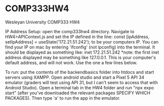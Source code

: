 # COMP333HW4
 Wesleyan University COMP333 HW4

IP Address Setup: open the comp333hw4 directory. Navigate to HW4>APIContext.js and set the IP defined in the line:
const [ipAddress, setIpAddress] = useState('172.21.51.242');
to be your computers IP.
You can find your IP on mac by entering 'ifconfig' (not ipconfig) into the terminal. It should be displayed as something like: inet 172.21.51.242
*note: the first inet address displayed may be something like 127.0.0.1. This is your computer's default address, and will not work. Use the one a few lines below.

To run: put the contents of the backendbasics folder into htdocs and start servers using XAMPP. Open android studio and start a Pixel 5 API 34 emulator (graders will test using API 31, but I can't seem to access that with Android Studio). Open a terminal tab in the HW4 folder and run "npx expo start" (after you've downloaded the relevant packages SPECIFY WHICH PACKAGES). Then type 'a' to run the app in the emulator.

